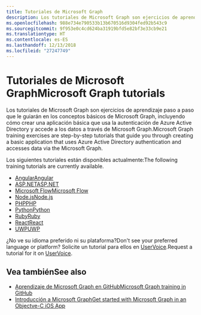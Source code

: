 ```yaml
---
title: Tutoriales de Microsoft Graph
description: Los tutoriales de Microsoft Graph son ejercicios de aprendizaje paso a paso que le guiarán en los conceptos básicos de Microsoft Graph, incluyendo cómo crear una aplicación básica que usa la autenticación de Azure Active Directory y accede a los datos a través de Microsoft Graph.
ms.openlocfilehash: 988e734e790533b13b670516d9304fed92b543c9
ms.sourcegitcommit: 9f953e0c4cd624ba31919bfd5e82bf3e33cb9e21
ms.translationtype: HT
ms.contentlocale: es-ES
ms.lasthandoff: 12/13/2018
ms.locfileid: "27247749"
---
```

# <a name="microsoft-graph-tutorials"></a><span data-ttu-id="b9db6-103">Tutoriales de Microsoft Graph</span><span class="sxs-lookup"><span data-stu-id="b9db6-103">Microsoft Graph tutorials</span></span>

<span data-ttu-id="b9db6-104">Los tutoriales de Microsoft Graph son ejercicios de aprendizaje paso a paso que le guiarán en los conceptos básicos de Microsoft Graph, incluyendo cómo crear una aplicación básica que usa la autenticación de Azure Active Directory y accede a los datos a través de Microsoft Graph.</span><span class="sxs-lookup"><span data-stu-id="b9db6-104">Microsoft Graph training exercises are step-by-step tutorials that guide you through creating a basic application that uses Azure Active Directory authentication and accesses data via the Microsoft Graph.</span></span>

<span data-ttu-id="b9db6-105">Los siguientes tutoriales están disponibles actualmente:</span><span class="sxs-lookup"><span data-stu-id="b9db6-105">The following training tutorials are currently available.</span></span>

- [<span data-ttu-id="b9db6-106">Angular</span><span class="sxs-lookup"><span data-stu-id="b9db6-106">Angular</span></span>](https://docs.microsoft.com/graph/tutorials/angular/)
- [<span data-ttu-id="b9db6-107">ASP.NET</span><span class="sxs-lookup"><span data-stu-id="b9db6-107">ASP.NET</span></span>](https://docs.microsoft.com/graph/tutorials/aspnet/)
- [<span data-ttu-id="b9db6-108">Microsoft Flow</span><span class="sxs-lookup"><span data-stu-id="b9db6-108">Microsoft Flow</span></span>](https://docs.microsoft.com/graph/tutorials/flow/)
- [<span data-ttu-id="b9db6-109">Node.js</span><span class="sxs-lookup"><span data-stu-id="b9db6-109">Node.js</span></span>](https://docs.microsoft.com/graph/tutorials/node/)
- [<span data-ttu-id="b9db6-110">PHP</span><span class="sxs-lookup"><span data-stu-id="b9db6-110">PHP</span></span>](https://docs.microsoft.com/graph/tutorials/php/)
- [<span data-ttu-id="b9db6-111">Python</span><span class="sxs-lookup"><span data-stu-id="b9db6-111">Python</span></span>](https://docs.microsoft.com/graph/tutorials/python/)
- [<span data-ttu-id="b9db6-112">Ruby</span><span class="sxs-lookup"><span data-stu-id="b9db6-112">Ruby</span></span>](https://docs.microsoft.com/graph/tutorials/ruby/)
- [<span data-ttu-id="b9db6-113">React</span><span class="sxs-lookup"><span data-stu-id="b9db6-113">React</span></span>](https://docs.microsoft.com/graph/tutorials/react/)
- [<span data-ttu-id="b9db6-114">UWP</span><span class="sxs-lookup"><span data-stu-id="b9db6-114">UWP</span></span>](https://docs.microsoft.com/graph/tutorials/uwp/)

<span data-ttu-id="b9db6-115">¿No ve su idioma preferido ni su plataforma?</span><span class="sxs-lookup"><span data-stu-id="b9db6-115">Don't see your preferred language or platform?</span></span> <span data-ttu-id="b9db6-116">Solicite un tutorial para ellos en [UserVoice](https://officespdev.uservoice.com/forums/224641-feature-requests-and-feedback/category/101632-microsoft-graph-o365-rest-apis).</span><span class="sxs-lookup"><span data-stu-id="b9db6-116">Request a tutorial for it on [UserVoice](https://officespdev.uservoice.com/forums/224641-feature-requests-and-feedback/category/101632-microsoft-graph-o365-rest-apis).</span></span>

## <a name="see-also"></a><span data-ttu-id="b9db6-117">Vea también</span><span class="sxs-lookup"><span data-stu-id="b9db6-117">See also</span></span>

- [<span data-ttu-id="b9db6-118">Aprendizaje de Microsoft Graph en GitHub</span><span class="sxs-lookup"><span data-stu-id="b9db6-118">Microsoft Graph training in GitHub</span></span>](https://github.com/microsoftgraph?utf8=%E2%9C%93&q=msgraph-training&type=&language=)
- [<span data-ttu-id="b9db6-119">Introducción a Microsoft Graph</span><span class="sxs-lookup"><span data-stu-id="b9db6-119">Get started with Microsoft Graph in an Objectve-C iOS App</span></span>](https://developer.microsoft.com/es-ES/graph/get-started)

